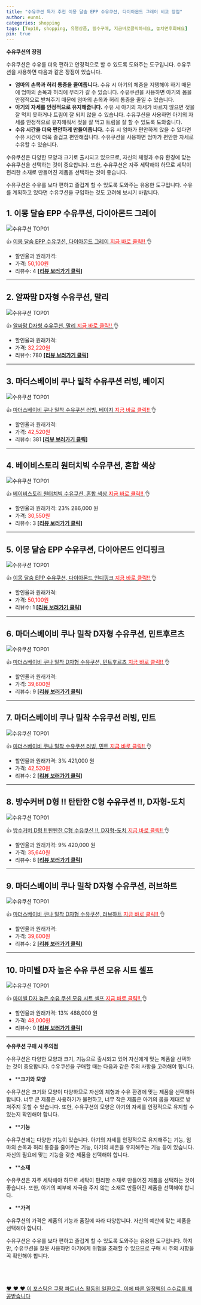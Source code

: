 ```yaml
---
title: "수유쿠션 특가 추천 이몽 달숨 EPP 수유쿠션, 다이아몬드 그레이 비교 장점"
author: eunmi.
categories: shopping
tags: [Top10, shopping, 유행상품, 필수구매, 지금바로클릭하세요, 놓치면후회해요]
pin: true
---
```

**수유쿠션의 장점**

수유쿠션은 수유를 더욱 편하고 안정적으로 할 수 있도록 도와주는 도구입니다. 수유쿠션을 사용하면 다음과 같은 장점이 있습니다.

* **엄마의 손목과 허리 통증을 줄여줍니다.** 수유 시 아기의 체중을 지탱해야 하기 때문에 엄마의 손목과 허리에 무리가 갈 수 있습니다. 수유쿠션을 사용하면 아기의 몸을 안정적으로 받쳐주기 때문에 엄마의 손목과 허리 통증을 줄일 수 있습니다.
* **아기의 자세를 안정적으로 유지해줍니다.** 수유 시 아기의 자세가 바르지 않으면 젖을 잘 먹지 못하거나 트림이 잘 되지 않을 수 있습니다. 수유쿠션을 사용하면 아기의 자세를 안정적으로 유지해줘서 젖을 잘 먹고 트림을 잘 할 수 있도록 도와줍니다.
* **수유 시간을 더욱 편안하게 만들어줍니다.** 수유 시 엄마가 편안하게 앉을 수 있다면 수유 시간이 더욱 즐겁고 편안해집니다. 수유쿠션을 사용하면 엄마가 편안한 자세로 수유할 수 있습니다.

수유쿠션은 다양한 모양과 크기로 출시되고 있으므로, 자신의 체형과 수유 환경에 맞는 수유쿠션을 선택하는 것이 중요합니다. 또한, 수유쿠션은 자주 세탁해야 하므로 세탁이 편리한 소재로 만들어진 제품을 선택하는 것이 좋습니다.

수유쿠션은 수유를 보다 편하고 즐겁게 할 수 있도록 도와주는 유용한 도구입니다. 수유를 계획하고 있다면 수유쿠션을 구입하는 것도 고려해 보시기 바랍니다.

   

## 1. 이몽 달숨 EPP 수유쿠션, 다이아몬드 그레이

![수유쿠션 TOP01](https://thumbnail9.coupangcdn.com/thumbnails/remote/230x230ex/image/retail/images/2982293966082658-170bcabb-b196-4626-bf80-bf870c5b0bb6.jpg)


👍 [이몽 달숨 EPP 수유쿠션, 다이아몬드 그레이 <font color=red> 지금 바로 클릭!! </font> ](https://link.coupang.com/re/AFFSDP?lptag=AF3617701&subid=GithubCoopas&pageKey=5750472701&traceid=V0-153&itemId=9707897263&vendorItemId=76991760997) 👌 


- 할인율과 원래가격: 
- 가격: <span style='color:red'>50,100원</span>
- 리뷰수: 4  [**[리뷰 보러가기 클릭]**](https://link.coupang.com/re/AFFSDP?lptag=AF3617701&subid=GithubCoopas&pageKey=5750472701&traceid=V0-153&itemId=9707897263&vendorItemId=76991760997)

---


   

## 2. 알짜맘 D자형 수유쿠션, 말리

![수유쿠션 TOP01](https://thumbnail10.coupangcdn.com/thumbnails/remote/230x230ex/image/product/image/vendoritem/2019/01/30/3145434768/9db8f374-d997-4e3a-9f93-e42bed9802c8.jpg)


👍 [알짜맘 D자형 수유쿠션, 말리 <font color=red> 지금 바로 클릭!! </font> ](https://link.coupang.com/re/AFFSDP?lptag=AF3617701&subid=GithubCoopas&pageKey=838807&traceid=V0-153&itemId=400465840&vendorItemId=3145434768) 👌 


- 할인율과 원래가격: 
- 가격: <span style='color:red'>32,220원</span>
- 리뷰수: 780  [**[리뷰 보러가기 클릭]**](https://link.coupang.com/re/AFFSDP?lptag=AF3617701&subid=GithubCoopas&pageKey=838807&traceid=V0-153&itemId=400465840&vendorItemId=3145434768)

---


   

## 3. 마더스베이비 쿠나 밀착 수유쿠션 러빙, 베이지

![수유쿠션 TOP01](https://thumbnail7.coupangcdn.com/thumbnails/remote/230x230ex/image/retail/images/2020/04/13/9/2/8db06c19-03d5-4d3d-adfe-0c9ea0825842.jpg)


👍 [마더스베이비 쿠나 밀착 수유쿠션 러빙, 베이지 <font color=red> 지금 바로 클릭!! </font> ](https://link.coupang.com/re/AFFSDP?lptag=AF3617701&subid=GithubCoopas&pageKey=1458318684&traceid=V0-153&itemId=2509702568&vendorItemId=70502766702) 👌 


- 할인율과 원래가격: 
- 가격: <span style='color:red'>42,520원</span>
- 리뷰수: 381  [**[리뷰 보러가기 클릭]**](https://link.coupang.com/re/AFFSDP?lptag=AF3617701&subid=GithubCoopas&pageKey=1458318684&traceid=V0-153&itemId=2509702568&vendorItemId=70502766702)

---


   

## 4. 베이비스토리 원터치빅 수유쿠션, 혼합 색상

![수유쿠션 TOP01](https://thumbnail10.coupangcdn.com/thumbnails/remote/230x230ex/image/retail/images/2019/11/08/19/3/cafa2d86-9802-41a8-af58-26bbf2e2bfea.jpg)


👍 [베이비스토리 원터치빅 수유쿠션, 혼합 색상 <font color=red> 지금 바로 클릭!! </font> ](https://link.coupang.com/re/AFFSDP?lptag=AF3617701&subid=GithubCoopas&pageKey=335173053&traceid=V0-153&itemId=1069629474&vendorItemId=5557691346) 👌 


- 할인율과 원래가격: 23%  286,000   원
- 가격: <span style='color:red'>30,550원</span>
- 리뷰수: 3  [**[리뷰 보러가기 클릭]**](https://link.coupang.com/re/AFFSDP?lptag=AF3617701&subid=GithubCoopas&pageKey=335173053&traceid=V0-153&itemId=1069629474&vendorItemId=5557691346)

---


   

## 5. 이몽 달숨 EPP 수유쿠션, 다이아몬드 인디핑크

![수유쿠션 TOP01](https://thumbnail8.coupangcdn.com/thumbnails/remote/230x230ex/image/retail/images/685984309772279-c4661be8-ded3-4f23-88d9-49abcea80916.jpg)


👍 [이몽 달숨 EPP 수유쿠션, 다이아몬드 인디핑크 <font color=red> 지금 바로 클릭!! </font> ](https://link.coupang.com/re/AFFSDP?lptag=AF3617701&subid=GithubCoopas&pageKey=5750472701&traceid=V0-153&itemId=9707897248&vendorItemId=76991760909) 👌 


- 할인율과 원래가격: 
- 가격: <span style='color:red'>50,100원</span>
- 리뷰수: 1  [**[리뷰 보러가기 클릭]**](https://link.coupang.com/re/AFFSDP?lptag=AF3617701&subid=GithubCoopas&pageKey=5750472701&traceid=V0-153&itemId=9707897248&vendorItemId=76991760909)

---


   

## 6. 마더스베이비 쿠나 밀착 D자형 수유쿠션, 민트후르츠

![수유쿠션 TOP01](https://thumbnail9.coupangcdn.com/thumbnails/remote/230x230ex/image/product/image/vendoritem/2018/12/17/3760910286/85080720-83f7-4b16-a727-51ee79d59203.jpg)


👍 [마더스베이비 쿠나 밀착 D자형 수유쿠션, 민트후르츠 <font color=red> 지금 바로 클릭!! </font> ](https://link.coupang.com/re/AFFSDP?lptag=AF3617701&subid=GithubCoopas&pageKey=101276729&traceid=V0-153&itemId=308806851&vendorItemId=3760910286) 👌 


- 할인율과 원래가격: 
- 가격: <span style='color:red'>39,600원</span>
- 리뷰수: 9  [**[리뷰 보러가기 클릭]**](https://link.coupang.com/re/AFFSDP?lptag=AF3617701&subid=GithubCoopas&pageKey=101276729&traceid=V0-153&itemId=308806851&vendorItemId=3760910286)

---


   

## 7. 마더스베이비 쿠나 밀착 수유쿠션 러빙, 민트

![수유쿠션 TOP01](https://thumbnail7.coupangcdn.com/thumbnails/remote/230x230ex/image/retail/images/2020/04/13/9/4/18169aff-f137-4dce-9c5f-a14e9b60c4ab.jpg)


👍 [마더스베이비 쿠나 밀착 수유쿠션 러빙, 민트 <font color=red> 지금 바로 클릭!! </font> ](https://link.coupang.com/re/AFFSDP?lptag=AF3617701&subid=GithubCoopas&pageKey=1458318684&traceid=V0-153&itemId=2509702569&vendorItemId=70502766703) 👌 


- 할인율과 원래가격: 3%  421,000   원
- 가격: <span style='color:red'>42,520원</span>
- 리뷰수: 2  [**[리뷰 보러가기 클릭]**](https://link.coupang.com/re/AFFSDP?lptag=AF3617701&subid=GithubCoopas&pageKey=1458318684&traceid=V0-153&itemId=2509702569&vendorItemId=70502766703)

---


   

## 8. 방수커버 D형 !! 탄탄한 C형 수유쿠션 !!, D자형-도치

![수유쿠션 TOP01](https://thumbnail6.coupangcdn.com/thumbnails/remote/230x230ex/image/vendor_inventory/e7f0/c25b4c4898df8a64c6d58cdd287bc62ee475049814ca973e3b2294d96785.jpg)


👍 [방수커버 D형 !! 탄탄한 C형 수유쿠션 !!, D자형-도치 <font color=red> 지금 바로 클릭!! </font> ](https://link.coupang.com/re/AFFSDP?lptag=AF3617701&subid=GithubCoopas&pageKey=7565053303&traceid=V0-153&itemId=19939347515&vendorItemId=3595859706) 👌 


- 할인율과 원래가격: 9%  420,000   원
- 가격: <span style='color:red'>35,640원</span>
- 리뷰수: 8  [**[리뷰 보러가기 클릭]**](https://link.coupang.com/re/AFFSDP?lptag=AF3617701&subid=GithubCoopas&pageKey=7565053303&traceid=V0-153&itemId=19939347515&vendorItemId=3595859706)

---


   

## 9. 마더스베이비 쿠나 밀착 D자형 수유쿠션, 러브하트

![수유쿠션 TOP01](https://thumbnail6.coupangcdn.com/thumbnails/remote/230x230ex/image/retail/images/2017/12/13/11/7/a152bcc6-3890-48bd-a094-2f987326821a.jpg)


👍 [마더스베이비 쿠나 밀착 D자형 수유쿠션, 러브하트 <font color=red> 지금 바로 클릭!! </font> ](https://link.coupang.com/re/AFFSDP?lptag=AF3617701&subid=GithubCoopas&pageKey=53029924&traceid=V0-153&itemId=186608158&vendorItemId=3444279460) 👌 


- 할인율과 원래가격: 
- 가격: <span style='color:red'>39,600원</span>
- 리뷰수: 2  [**[리뷰 보러가기 클릭]**](https://link.coupang.com/re/AFFSDP?lptag=AF3617701&subid=GithubCoopas&pageKey=53029924&traceid=V0-153&itemId=186608158&vendorItemId=3444279460)

---


   

## 10. 마미벨 D자 높은 수유 쿠션 모유 시트 셀프

![수유쿠션 TOP01](https://thumbnail7.coupangcdn.com/thumbnails/remote/230x230ex/image/vendor_inventory/1b68/0e413ed3d9c4b5b494968580b0677fa7a8a4480270dc0463c5259b59b3f1.jpg)


👍 [마미벨 D자 높은 수유 쿠션 모유 시트 셀프 <font color=red> 지금 바로 클릭!! </font> ](https://link.coupang.com/re/AFFSDP?lptag=AF3617701&subid=GithubCoopas&pageKey=7466073206&traceid=V0-153&itemId=19471272576&vendorItemId=86581507288) 👌 


- 할인율과 원래가격: 13%  488,000   원
- 가격: <span style='color:red'>48,000원</span>
- 리뷰수: 0  [**[리뷰 보러가기 클릭]**](https://link.coupang.com/re/AFFSDP?lptag=AF3617701&subid=GithubCoopas&pageKey=7466073206&traceid=V0-153&itemId=19471272576&vendorItemId=86581507288)

---
**수유쿠션 구매 시 주의점**

수유쿠션은 다양한 모양과 크기, 기능으로 출시되고 있어 자신에게 맞는 제품을 선택하는 것이 중요합니다. 수유쿠션을 구매할 때는 다음과 같은 주의 사항을 고려해야 합니다.

* ****크기와 모양**

수유쿠션은 크기와 모양이 다양하므로 자신의 체형과 수유 환경에 맞는 제품을 선택해야 합니다. 너무 큰 제품은 사용하기가 불편하고, 너무 작은 제품은 아기의 몸을 제대로 받쳐주지 못할 수 있습니다. 또한, 수유쿠션의 모양은 아기의 자세를 안정적으로 유지할 수 있는지 확인해야 합니다.

* ****기능**

수유쿠션에는 다양한 기능이 있습니다. 아기의 자세를 안정적으로 유지해주는 기능, 엄마의 손목과 허리 통증을 줄여주는 기능, 아기의 체온을 유지해주는 기능 등이 있습니다. 자신의 필요에 맞는 기능을 갖춘 제품을 선택해야 합니다.

* ****소재**

수유쿠션은 자주 세탁해야 하므로 세탁이 편리한 소재로 만들어진 제품을 선택하는 것이 좋습니다. 또한, 아기의 피부에 자극을 주지 않는 소재로 만들어진 제품을 선택해야 합니다.

* ****가격**

수유쿠션의 가격은 제품의 기능과 품질에 따라 다양합니다. 자신의 예산에 맞는 제품을 선택해야 합니다.

수유쿠션은 수유를 보다 편하고 즐겁게 할 수 있도록 도와주는 유용한 도구입니다. 하지만, 수유쿠션을 잘못 사용하면 아기에게 위험을 초래할 수 있으므로 구매 시 주의 사항을 꼭 확인해야 합니다.<br><br><br><br><br> [ ❤ ❤ ❤ 이 포스팅은 쿠팡 파트너스 활동의 일환으로, 이에 따른 일정액의 수수료를 제공받습니다](https://link.coupang.com/a/bcEFyh)